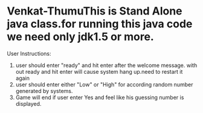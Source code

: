 # Venkat-ThumuThis is Stand Alone java class.for running this java code we need only jdk1.5 or more.
User Instructions:
1) user should enter "ready" and hit enter after the welcome message.
with out ready and hit enter will cause system hang up.need to restart it again
2) user should enter either  "Low" or "High" for according random number generated by systems.
3) Game will end if user enter Yes and feel like his guessing number is displayed.
